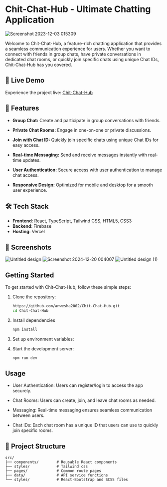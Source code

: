 # Chit-Chat-Hub - Ultimate Chatting Application

![Screenshot 2023-12-03 015309](https://github.com/anwesha2002/Chit-Chat-Hub/assets/116761608/bf3b5837-b8a6-4885-964e-47dbe04e0e75)


Welcome to Chit-Chat-Hub, a feature-rich chatting application that provides a seamless communication experience for users. Whether you want to connect with friends in group chats, have private conversations in dedicated chat rooms, or quickly join specific chats using unique Chat IDs, Chit-Chat-Hub has you covered.

## 🚀 Live Demo

Experience the project live: [Chit-Chat-Hub](https://youtube-clone-anwesha2002s-projects.vercel.app/)


## 🌟 Features

- **Group Chat:**  Create and participate in group conversations with friends.

- **Private Chat Rooms:** Engage in one-on-one or private discussions.

- **Join with Chat ID:** Quickly join specific chats using unique Chat IDs for easy access.

- **Real-time Messaging:** Send and receive messages instantly with real-time updates.
  
- **User Authentication:** Secure access with user authentication to manage chat access.
  
- **Responsive Design:** Optimized for mobile and desktop for a smooth user experience.


## 🛠️ Tech Stack

- **Frontend**: React, TypeScript, Tailwind CSS, HTML5, CSS3
- **Backend**: Firebase
- **Hosting**: Vercel

## 📸 Screenshots


![Untitled design](https://github.com/user-attachments/assets/18146ea0-cd63-47c3-8d61-38e165ba84a3)
![Screenshot 2024-12-20 004007](https://github.com/user-attachments/assets/682df90f-8ec1-4f2e-b761-bfa941ef6050)
![Untitled design (1)](https://github.com/user-attachments/assets/635e8e12-6c75-42f6-9f32-1dd85c702785)


## Getting Started

To get started with Chit-Chat-Hub, follow these simple steps:

1. Clone the repository:

   ```bash
   https://github.com/anwesha2002/Chit-Chat-Hub.git
   cd Chit-Chat-Hub

2. Install dependencies

   ```bash
   npm install

3. Set up environment variables:
   
4. Start the development server:
   
   ```bash
   npm run dev
   

## Usage

- User Authentication: Users can register/login to access the app securely.
  
- Chat Rooms: Users can create, join, and leave chat rooms as needed.
  
- Messaging: Real-time messaging ensures seamless communication between users.
  
- Chat IDs: Each chat room has a unique ID that users can use to quickly join specific rooms.


## 📂 Project Structure

```plaintext
src/
├── components/        # Reusable React components
├── styles/            # Tailwind css
├── pages/             # Common route pages
├── data/              # API service functions
└── styles/            # React-Bootstrap and SCSS files








